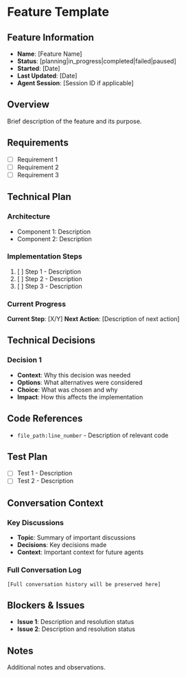 # Feature Template

## Feature Information
- **Name**: [Feature Name]
- **Status**: [planning|in_progress|completed|failed|paused]
- **Started**: [Date]
- **Last Updated**: [Date]
- **Agent Session**: [Session ID if applicable]

## Overview
Brief description of the feature and its purpose.

## Requirements
- [ ] Requirement 1
- [ ] Requirement 2
- [ ] Requirement 3

## Technical Plan
### Architecture
- Component 1: Description
- Component 2: Description

### Implementation Steps
1. [ ] Step 1 - Description
2. [ ] Step 2 - Description
3. [ ] Step 3 - Description

### Current Progress
**Current Step**: [X/Y]
**Next Action**: [Description of next action]

## Technical Decisions
### Decision 1
- **Context**: Why this decision was needed
- **Options**: What alternatives were considered
- **Choice**: What was chosen and why
- **Impact**: How this affects the implementation

## Code References
- `file_path:line_number` - Description of relevant code

## Test Plan
- [ ] Test 1 - Description
- [ ] Test 2 - Description

## Conversation Context
### Key Discussions
- **Topic**: Summary of important discussions
- **Decisions**: Key decisions made
- **Context**: Important context for future agents

### Full Conversation Log
```
[Full conversation history will be preserved here]
```

## Blockers & Issues
- **Issue 1**: Description and resolution status
- **Issue 2**: Description and resolution status

## Notes
Additional notes and observations.